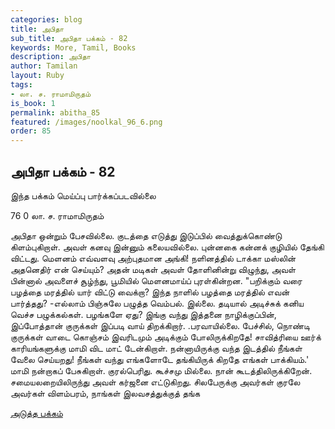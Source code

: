 ```yaml
---
categories: blog
title: அபிதா
sub_title: அபிதா பக்கம் - 82
keywords: More, Tamil, Books
description: அபிதா
author: Tamilan
layout: Ruby
tags:
- லா. ச. ராமாமிருதம்
is_book: 1
permalink: abitha_85
featured: /images/noolkal_96_6.png
order: 85
---
```

## அபிதா பக்கம் - 82

இந்த பக்கம் மெய்ப்பு பார்க்கப்படவில்லை

﻿76 0 லா. ச. ராமாமிருதம்

அபிதா ஒன்றும் பேசவில்லை. குடத்தை எடுத்து இடுப்பில் வைத்துக்கொண்டு கிளம்புகிறாள். அவள் கனவு இன்னும் கலையவில்லை. புன்னகை கன்னக் குழியில் தேங்கி விட்டது. மெளனம் எவ்வளவு அற்புதமான அங்கி! நளினத்தில் டாக்கா மஸ்லின் அதனெதிர் என் செய்யும்? அதன் மடிகள் அவள் தோளினின்று விழுந்து, அவள் பின்னால் அவளைச் சூழ்ந்து, பூமியில் மெளனமாய்ப் புரள்கின்றன. "பறிக்கும் வரை பழத்தை மரத்தில் யார் விட்டு வைக்றா? இந்த நாளில் பழத்தை மரத்தில் எவன் பார்த்தது? -எல்லாம் பிஞ்சுலே பழுத்த வெம்பல். இல்லை. தடியால் அடிச்சுக் கனிய வெச்ச பழுக்கல்கள். பழங்களே ஏது? இங்கு வந்து இத்தனை நாழிக்குப்பின், இப்போத்தான் குருக்கள் இப்படி வாய் திறக்கிறார். .பரவாயில்லை. பேச்சில், நொண்டி குருக்கள் வாடை கொஞ்சம் இவரிடமும் அடிக்கும் போலிருக்கிறதே! சாவித்ரியை ஊர்க் காரியங்களுக்கு மாமி விட மாட் டேன்கிறாள். நன்னாயிருக்கு வந்த இடத்தில் நீங்கள் வேலை செய்யறது! நீங்கள் வந்து எங்களோடே தங்கியிருக் கிறதே எங்கள் பாக்கியம்.' மாமி நன்றாகப் பேசுகிறாள். குரல்பெரிது. கூச்சமு மில்லை. நான் கூடத்திலிருக்கிறேன். சமையலறையிலிருந்து அவள் கர்ஜனை எட்டுகிறது. சிலபேருக்கு அவர்கள் குரலே அவர்கள் விளம்பரம், நாங்கள் இலவசத்துக்குத் தங்க

[அடுத்த பக்கம்](abitha_86)